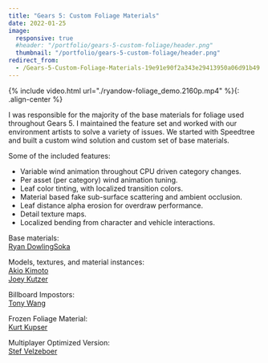 ```yaml
---
title: "Gears 5: Custom Foliage Materials"
date: 2022-01-25
image:
  responsive: true
  #header: "/portfolio/gears-5-custom-foliage/header.png"
  thumbnail: "/portfolio/gears-5-custom-foliage/header.png"
redirect_from:
  - /Gears-5-Custom-Foliage-Materials-19e91e90f2a343e29413950a06d91b49
---
```


{% include video.html url="./ryandow-foliage_demo.2160p.mp4" %}{: .align-center %}

I was responsible for the majority of the base materials for foliage used throughout Gears 5. I maintained the feature set and worked with our environment artists to solve a variety of issues. We started with Speedtree and built a custom wind solution and custom set of base materials.

Some of the included features:

- Variable wind animation throughout CPU driven category changes.
- Per asset (per category) wind animation tuning.
- Leaf color tinting, with localized transition colors.
- Material based fake sub-surface scattering and ambient occlusion.
- Leaf distance alpha erosion for overdraw performance.
- Detail texture maps.
- Localized bending from character and vehicle interactions.

Base materials:  
[Ryan DowlingSoka](ryandowlingsoka.com)

Models, textures, and material instances:  
[Akio Kimoto](https://www.artstation.com/kimoto)  
[Joey Kutzer](https://www.artstation.com/joekoo)

Billboard Impostors:  
[Tony Wang](http://portfolio.wang/)

Frozen Foliage Material:  
[Kurt Kupser](https://www.artstation.com/virtualvagabond)

Multiplayer Optimized Version:  
[Stef Velzeboer](https://www.artstation.com/stefvelzeboer)
